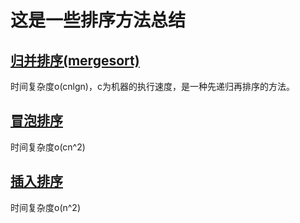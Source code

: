 # 这是一些排序方法总结
## [归并排序(mergesort)](./merge.cpp)
时间复杂度o(cnlgn)，c为机器的执行速度，是一种先递归再排序的方法。
## [冒泡排序](./bubble.cpp)
时间复杂度o(cn^2)
## [插入排序](./inert.cpp)
时间复杂度o(n^2)
